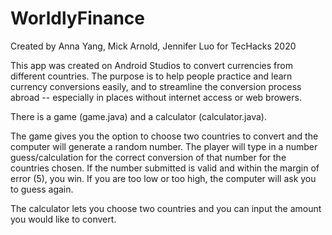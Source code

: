 # WorldlyFinance
Created by Anna Yang, Mick Arnold, Jennifer Luo for TecHacks 2020

This app was created on Android Studios to convert currencies from different countries. The purpose is to help people practice and learn currency conversions easily, and to streamline the conversion process abroad -- especially in places without internet access or web browers.

There is a game (game.java) and a calculator (calculator.java).

The game gives you the option to choose two countries to convert and the computer will generate a random number. The player will type in a number guess/calculation for the correct conversion of that number for the countries chosen. If the number submitted is valid and within the margin of error (5), you win. If you are too low or too high, the computer will ask you to guess again.

The calculator lets you choose two countries and you can input the amount you would like to convert.
